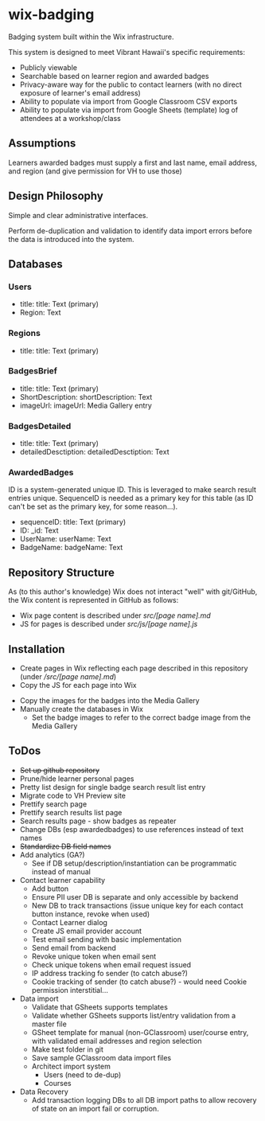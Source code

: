 # wix-badging
Badging system built within the Wix infrastructure.

This system is designed to meet Vibrant Hawaii's specific requirements:
* Publicly viewable
* Searchable based on learner region and awarded badges
* Privacy-aware way for the public to contact learners (with no direct exposure of learner's email address)
* Ability to populate via import from Google Classroom CSV exports
* Ability to populate via import from Google Sheets (template) log of attendees at a workshop/class

## Assumptions
Learners awarded badges must supply a first and last name, email address, and region (and give permission for VH to use those)

## Design Philosophy
Simple and clear administrative interfaces.

Perform de-duplication and validation to identify data import errors before the data is introduced into the system.

## Databases


### Users
* title: title: Text (primary)
* Region: Text

### Regions
* title: title: Text (primary)

### BadgesBrief
* title: title: Text (primary)
* ShortDescription: shortDescription: Text
* imageUrl: imageUrl: Media Gallery entry

### BadgesDetailed
* title: title: Text (primary)
* detailedDesctiption: detailedDesctiption: Text

### AwardedBadges
ID is a system-generated unique ID. This is leveraged to make search result entries unique. SequenceID is needed as a primary key for this table (as ID can't be set as the primary key, for some reason...).
* sequenceID: title: Text (primary)
* ID: _id: Text
* UserName: userName: Text
* BadgeName: badgeName: Text

## Repository Structure
As (to this author's knowledge) Wix does not interact "well" with git/GitHub, the Wix content is represented in GitHub as follows:
* Wix page content is described under *src/[page name].md*
* JS for pages is described under *src/js/[page name].js*

## Installation
+ Create pages in Wix reflecting each page described in this repository (under */src/[page name].md*)
+ Copy the JS for each page into Wix
* Copy the images for the badges into the Media Gallery
* Manually create the databases in Wix
  * Set the badge images to refer to the correct badge image from the Media Gallery

## ToDos
+ <del>Set up github repository
+ Prune/hide learner personal pages
+ Pretty list design for single badge search result list entry
+ Migrate code to VH Preview site
+ Prettify search page
+ Prettify search results list page
+ Search results page - show badges as repeater
+ Change DBs (esp awardedbadges) to use references instead of text names
+ <del>Standardize DB field names
+ Add analytics (GA?)
  * See if DB setup/description/instantiation can be programmatic instead of manual
+ Contact learner capability
    + Add button
    + Ensure PII user DB is separate and only accessible by backend
    + New DB to track transactions (issue unique key for each contact button instance, revoke when used)
    + Contact Learner dialog
    + Create JS email provider account
    + Test email sending with basic implementation
    + Send email from backend
    + Revoke unique token when email sent
    + Check unique tokens when email request issued
    + IP address tracking fo sender (to catch abuse?)
    + Cookie tracking of sender (to catch abuse?) - would need Cookie permission interstitial...
+ Data import
    + Validate that GSheets supports templates
    + Validate whether GSheets supports list/entry validation from a master file
    + GSheet template for manual (non-GClassroom) user/course entry, with validated email addresses and region selection
    + Make test folder in git
    + Save sample GClassroom data import files
    + Architect import system
        + Users (need to de-dup)
        + Courses
+ Data Recovery
   + Add transaction logging DBs to all DB import paths to allow recovery of state on an import fail or corruption. 
  